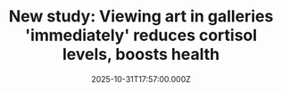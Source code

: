 ---
title: "New study: Viewing art in galleries 'immediately' reduces cortisol levels, boosts health"
date: 2025-10-31T17:57:00.000Z
category: Human Kindness
externalLink: "https://www.goodgoodgood.co/articles/art-galleries-reduce-cortisol-stress"
image: ""
excerpt: "Researchers call it a “cultural workout for the body.”…"
---